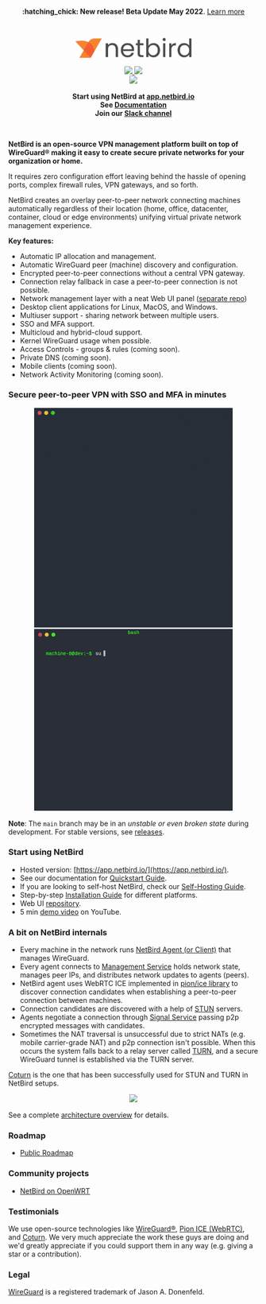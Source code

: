 <p align="center">
 <strong>:hatching_chick: New release! Beta Update May 2022</strong>.
  <a href="https://github.com/netbirdio/netbird/releases/tag/v0.6.0">
       Learn more
     </a>   
</p>

<br/>
<div align="center">

<p align="center">
  <img width="234" src="docs/media/logo-full.png"/>
</p>

  <p>
     <a href="https://github.com/netbirdio/netbird/blob/main/LICENSE">
       <img src="https://img.shields.io/badge/license-BSD--3-blue" />
     </a> 
   <a href="https://www.codacy.com/gh/netbirdio/netbird/dashboard?utm_source=github.com&amp;utm_medium=referral&amp;utm_content=netbirdio/netbird&amp;utm_campaign=Badge_Grade"><img src="https://app.codacy.com/project/badge/Grade/e3013d046aec44cdb7462c8673b00976"/></a>
    <br>
    <a href="https://join.slack.com/t/wiretrustee/shared_invite/zt-vrahf41g-ik1v7fV8du6t0RwxSrJ96A">
        <img src="https://img.shields.io/badge/slack-@wiretrustee-red.svg?logo=slack"/>
     </a>    
  </p>
</div>


<p align="center">
<strong>
  Start using NetBird at <a href="https://app.netbird.io/">app.netbird.io</a>
  <br/>
  See <a href="https://netbird.io/docs/">Documentation</a>
  <br/>
   Join our <a href="https://join.slack.com/t/wiretrustee/shared_invite/zt-vrahf41g-ik1v7fV8du6t0RwxSrJ96A">Slack channel</a>
  <br/>
 
</strong>
</p>

<br>

**NetBird is an open-source VPN management platform built on top of WireGuard® making it easy to create secure private networks for your organization or home.**

It requires zero configuration effort leaving behind the hassle of opening ports, complex firewall rules, VPN gateways, and so forth.

NetBird creates an overlay peer-to-peer network connecting machines automatically regardless of their location (home, office, datacenter, container, cloud or edge environments) unifying virtual private network management experience.

**Key features:**
*  Automatic IP allocation and management.
*  Automatic WireGuard peer (machine) discovery and configuration.
*  Encrypted peer-to-peer connections without a central VPN gateway.
*  Connection relay fallback in case a peer-to-peer connection is not possible.
*  Network management layer with a neat Web UI panel ([separate repo](https://github.com/netbirdio/dashboard))
*  Desktop client applications for Linux, MacOS, and Windows.
*  Multiuser support - sharing network between multiple users.
*  SSO and MFA support. 
*  Multicloud and hybrid-cloud support.
*  Kernel WireGuard usage when possible.
*  Access Controls - groups & rules (coming soon).
*  Private DNS (coming soon).
*  Mobile clients (coming soon).
*  Network Activity Monitoring (coming soon).

### Secure peer-to-peer VPN with SSO and MFA in minutes
<p float="left" align="middle">
  <img src="docs/media/peerA.gif" width="400"/> 
  <img src="docs/media/peerB.gif" width="400"/>
</p>

**Note**: The `main` branch may be in an *unstable or even broken state* during development. 
For stable versions, see [releases](https://github.com/netbirdio/netbird/releases).

### Start using NetBird
*  Hosted version: [https://app.netbird.io/](https://app.netbird.io/).
*  See our documentation for [Quickstart Guide](https://netbird.io/docs/getting-started/quickstart).
*  If you are looking to self-host NetBird, check our [Self-Hosting Guide](https://netbird.io/docs/getting-started/self-hosting).
*  Step-by-step [Installation Guide](https://netbird.io/docs/getting-started/installation) for different platforms.
*  Web UI [repository](https://github.com/netbirdio/dashboard).
*  5 min [demo video](https://youtu.be/Tu9tPsUWaY0) on YouTube.


### A bit on NetBird internals
*  Every machine in the network runs [NetBird Agent (or Client)](client/) that manages WireGuard.
*  Every agent connects to [Management Service](management/) holds network state, manages peer IPs, and distributes network updates to agents (peers).
*  NetBird agent uses WebRTC ICE implemented in [pion/ice library](https://github.com/pion/ice) to discover connection candidates when establishing a peer-to-peer connection between machines.
*  Connection candidates are discovered with a help of [STUN](https://en.wikipedia.org/wiki/STUN) servers.
*  Agents negotiate a connection through [Signal Service](signal/) passing p2p encrypted messages with candidates.
*  Sometimes the NAT traversal is unsuccessful due to strict NATs (e.g. mobile carrier-grade NAT) and p2p connection isn't possible. When this occurs the system falls back to a relay server called [TURN](https://en.wikipedia.org/wiki/Traversal_Using_Relays_around_NAT), and a secure WireGuard tunnel is established via the TURN server. 
 
[Coturn](https://github.com/coturn/coturn) is the one that has been successfully used for STUN and TURN in NetBird setups.

<p float="left" align="middle">
  <img src="https://netbird.io/docs/img/architecture/high-level-dia.png" width="700"/>
</p>

See a complete [architecture overview](https://netbird.io/docs/overview/architecture) for details.

### Roadmap
-  [Public Roadmap](https://github.com/netbirdio/netbird/projects/2)

### Community projects
-  [NetBird on OpenWRT](https://github.com/messense/openwrt-netbird)

### Testimonials
We use open-source technologies like [WireGuard®](https://www.wireguard.com/), [Pion ICE (WebRTC)](https://github.com/pion/ice), and [Coturn](https://github.com/coturn/coturn). We very much appreciate the work these guys are doing and we'd greatly appreciate if you could support them in any way (e.g. giving a star or a contribution).

### Legal
 [WireGuard](https://wireguard.com/) is a registered trademark of Jason A. Donenfeld.

